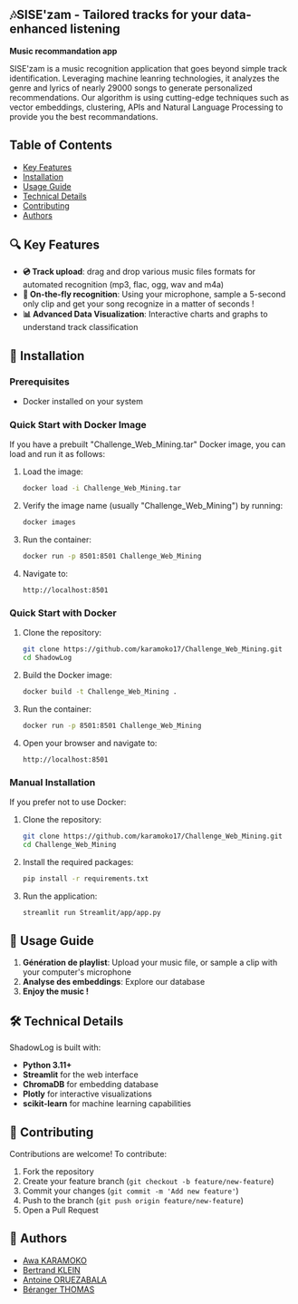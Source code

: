 ## 🎶SISE'zam - Tailored tracks for your data-enhanced listening
**Music recommandation app**

SISE'zam is a music recognition application that goes beyond simple track identification. Leveraging machine leanring technologies, it analyzes the genre and lyrics of nearly 29000 songs to generate personalized recommendations. Our algorithm is using cutting-edge techniques such as vector embeddings, clustering, APIs and Natural Language Processing to provide you the best recommandations.

## Table of Contents

- [Key Features](#key-features)
- [Installation](#installation)
- [Usage Guide](#usage-guide)
- [Technical Details](#technical-details)
- [Contributing](#contributing)
- [Authors](#authors)  

## 🔍 Key Features

- **💿 Track upload**: drag and drop various music files formats for automated recognition (mp3, flac, ogg, wav and m4a)
- **🎤 On-the-fly recognition**: Using your microphone, sample a 5-second only clip and get your song recognize in a matter of seconds !
- **📊 Advanced Data Visualization**: Interactive charts and graphs to understand track classification

## 🚀 Installation

### Prerequisites

- Docker installed on your system

### Quick Start with Docker Image

If you have a prebuilt "Challenge_Web_Mining.tar" Docker image, you can load and run it as follows:

1. Load the image:
   ```bash
   docker load -i Challenge_Web_Mining.tar
   ```
2. Verify the image name (usually "Challenge_Web_Mining") by running:
   ```bash
   docker images
   ```
3. Run the container:
   ```bash
   docker run -p 8501:8501 Challenge_Web_Mining
   ```
4. Navigate to:
   ```
   http://localhost:8501
   ```

### Quick Start with Docker

1. Clone the repository:
   ```bash
   git clone https://github.com/karamoko17/Challenge_Web_Mining.git
   cd ShadowLog
   ```

2. Build the Docker image:
   ```bash
   docker build -t Challenge_Web_Mining .
   ```

3. Run the container:
   ```bash
   docker run -p 8501:8501 Challenge_Web_Mining
   ```

4. Open your browser and navigate to:
   ```
   http://localhost:8501
   ```

### Manual Installation

If you prefer not to use Docker:

1. Clone the repository:
   ```bash
   git clone https://github.com/karamoko17/Challenge_Web_Mining.git
   cd Challenge_Web_Mining
   ```

2. Install the required packages:
   ```bash
   pip install -r requirements.txt
   ```

3. Run the application:
   ```bash
   streamlit run Streamlit/app/app.py
   ```

## 📝 Usage Guide

1. **Génération de playlist**: Upload your music file, or sample a clip with your computer's microphone
2. **Analyse des embeddings**: Explore our database
3. **Enjoy the music !**

## 🛠️ Technical Details

ShadowLog is built with:
- **Python 3.11+**
- **Streamlit** for the web interface
- **ChromaDB** for embedding database
- **Plotly** for interactive visualizations
- **scikit-learn** for machine learning capabilities

## 🤝 Contributing

Contributions are welcome! To contribute:
1. Fork the repository
2. Create your feature branch (`git checkout -b feature/new-feature`)
3. Commit your changes (`git commit -m 'Add new feature'`)
4. Push to the branch (`git push origin feature/new-feature`)
5. Open a Pull Request

## 👥 Authors

- [Awa KARAMOKO](https://github.com/karamoko17)
- [Bertrand KLEIN]()
- [Antoine ORUEZABALA](https://github.com/AntoineORUEZABALA)
- [Béranger THOMAS](https://github.com/berangerthomas)
